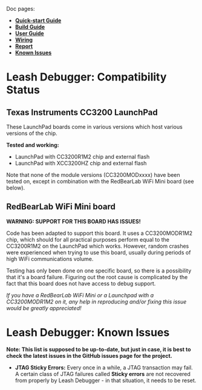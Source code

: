 Doc pages:
* [**Quick-start Guide**](QuickStart.md)
* [**Build Guide**](BuildGuide.md)
* [**User Guide**](UserGuide.md)
* [**Wiring**](Wiring.md)
* [**Report**](Report.md)
* [**Known Issues**](KnownIssues.md)

# Leash Debugger: Compatibility Status

## Texas Instruments CC3200 LaunchPad

These LaunchPad boards come in various versions which host various versions of the chip. 

**Tested and working:**

* LaunchPad with CC3200R1M2 chip and external flash
* LaunchPad with XCC3200HZ chip and external flash

Note that none of the module versions (CC3200MODxxxx) have been tested on, except in combination with the RedBearLab WiFi Mini board (see below).

## RedBearLab WiFi Mini board

**WARNING: SUPPORT FOR THIS BOARD HAS ISSUES!**

Code has been adapted to support this board. It uses a CC3200MODR1M2 chip, which should for all practical purposes perform equal to the CC3200R1M2 on the LaunchPad which works.
However, random crashes were experienced when trying to use this board, usually during periods of high WiFi communications volume.

Testing has only been done on one specific board, so there is a possibility that it's a board failure. Figuring out the root cause is complicated by the fact that this board does not have access to debug support.

*If you have a RedBearLab WiFi Mini or a Launchpad with a CC3200MODR1M2 on it, any help in reproducing and/or fixing this issue would be greatly appreciated!*


# Leash Debugger: Known Issues

**Note: This list is supposed to be up-to-date, but just in case, it is best to check the latest issues in the GitHub issues page for the project.**

* **JTAG Sticky Errors:** Every once in a while, a JTAG transaction may fail. A certain class of JTAG failures called **Sticky errors** are not recovered from properly by Leash Debugger - in that situation, it needs to be reset.

